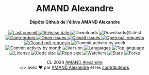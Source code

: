 <a name="top"></a>
<a name="readme-head"><div id="readme-head" align="center">
    <h1 id="readme-title">AMAND Alexandre</h1>
    <h4 id="readme-description">Dépôts Github de l'élève AMAND Alexandre</h4>
    <a id="readme-shield-last-commit" href="https://github.com/BTSSIO-PERGAUD/SIO1_2024_AMAND/commits/main">
        <img id="readme-shield-last-commit-img" src="https://img.shields.io/github/last-commit/BTSSIO-PERGAUD/SIO1_2024_AMAND" alt="Last commit" />
    </a>
    <a id="readme-shield-release-date" href="https://github.com/BTSSIO-PERGAUD/SIO1_2024_AMAND/releases/latest">
        <img id="readme-shield-release-date-img" src="https://img.shields.io/github/release-date/BTSSIO-PERGAUD/SIO1_2024_AMAND" alt="Release date" />
    </a>
    <a id="readme-shield-downloads">
        <img id="readme-shield-downloads-img" src="https://img.shields.io/github/downloads/BTSSIO-PERGAUD/SIO1_2024_AMAND/total" alt="Downloads" />
    </a>
    <a id="readme-shield-downloads-latest">
        <img id="readme-shield-downloads-latest-img" src="https://img.shields.io/github/downloads/BTSSIO-PERGAUD/SIO1_2024_AMAND/latest/total" alt="Downloads@latest" />
    </a>
    <a id="readme-shield-contributors" href="https://github.com/BTSSIO-PERGAUD/SIO1_2024_AMAND/graphs/contributors">
        <img id="readme-shield-contributors-img" src="https://img.shields.io/github/contributors/BTSSIO-PERGAUD/SIO1_2024_AMAND" alt="Contributors" />
    </a>
    <a id="readme-shield-open-issues" href="https://github.com/BTSSIO-PERGAUD/SIO1_2024_AMAND/issues?q=is%3Aopen+is%3Aissue">
        <img id="readme-shield-open-issues-img" src="https://img.shields.io/github/issues-raw/BTSSIO-PERGAUD/SIO1_2024_AMAND" alt="Open issues" />
    </a>
    <a id="readme-shield-closed-issues" href="https://github.com/BTSSIO-PERGAUD/SIO1_2024_AMAND/issues?q=is%3Aissue+is%3Aclosed">
        <img id="readme-shield-closed-issues-img" src="https://img.shields.io/github/issues-closed-raw/BTSSIO-PERGAUD/SIO1_2024_AMAND" alt="Closed issues" />
    </a>
    <a id="readme-shield-open-pull-requests" href="https://github.com/BTSSIO-PERGAUD/SIO1_2024_AMAND/pulls?q=is%3Aopen+is%3Apr">
        <img id="readme-shield-open-pull-requests-img" src="https://img.shields.io/github/issues-pr-raw/BTSSIO-PERGAUD/SIO1_2024_AMAND" alt="Open pull requests" />
    </a>
    <a id="readme-shield-closed-pull-requests" href="https://github.com/BTSSIO-PERGAUD/SIO1_2024_AMAND/pulls?q=is%3Apr+is%3Aclosed">
        <img id="readme-shield-closed-pull-requests-img" src="https://img.shields.io/github/issues-pr-closed-raw/BTSSIO-PERGAUD/SIO1_2024_AMAND" alt="Closed pull requests" />
    </a>
    <a id="readme-shield-commit-activity-by-week">
        <img id="readme-shield-commit-activity-by-week-img" src="https://img.shields.io/github/commit-activity/w/BTSSIO-PERGAUD/SIO1_2024_AMAND" alt="Commit activity by week" />
    </a>
    <a id="readme-shield-commit-activity-by-month">
        <img id="readme-shield-commit-activity-by-month-img" src="https://img.shields.io/github/commit-activity/m/BTSSIO-PERGAUD/SIO1_2024_AMAND" alt="Commit activity by month" />
    </a>
    <a id="readme-shield-version">
        <img id="readme-shield-version-img" src="https://img.shields.io/github/v/release/BTSSIO-PERGAUD/SIO1_2024_AMAND?label=version" alt="Version" />
    </a>
    <a id="readme-shield-languages">
        <img id="readme-shield-languages-img" src="https://img.shields.io/github/languages/count/BTSSIO-PERGAUD/SIO1_2024_AMAND" alt="Languages" />
    </a>
    <a id="readme-shield-top-language">
        <img id="readme-shield-top-language-img" src="https://img.shields.io/github/languages/top/BTSSIO-PERGAUD/SIO1_2024_AMAND" alt="Top language" />
    </a>
    <a id="readme-shield-license" href="./LICENSE">
        <img id="readme-shield-license-img" src="https://img.shields.io/github/license/BTSSIO-PERGAUD/SIO1_2024_AMAND" alt="License" />
    </a>
    <a id="readme-shield-code-size">
        <img id="readme-shield-code-size-img" src="https://img.shields.io/github/languages/code-size/BTSSIO-PERGAUD/SIO1_2024_AMAND" alt="Code size" />
    </a>
    <a id="readme-shield-repo-size">
        <img id="readme-shield-repo-size-img" src="https://img.shields.io/github/repo-size/BTSSIO-PERGAUD/SIO1_2024_AMAND" alt="Repo size" />
    </a>
    <a id="readme-shield-watchers" href="https://github.com/BTSSIO-PERGAUD/SIO1_2024_AMAND/watchers">
        <img id="readme-shield-watchers-img" src="https://img.shields.io/github/watchers/BTSSIO-PERGAUD/SIO1_2024_AMAND" alt="Watchers" />
    </a>
    <a id="readme-shield-stars" href="https://github.com/BTSSIO-PERGAUD/SIO1_2024_AMAND/stargazers">
        <img id="readme-shield-stars-img" src="https://img.shields.io/github/stars/BTSSIO-PERGAUD/SIO1_2024_AMAND" alt="Stars" />
    </a>
    <a id="readme-shield-forks" href="https://github.com/BTSSIO-PERGAUD/SIO1_2024_AMAND/network/members">
        <img id="readme-shield-forks-img" src="https://img.shields.io/github/forks/BTSSIO-PERGAUD/SIO1_2024_AMAND" alt="Forks" />
    </a>
</div></a>
<a name="readme-footer"><p id="readme-footer" align="center">CL 2024 <a id="readme-footer-repo" href="https://github.com/BTSSIO-PERGAUD/SIO1_2024_AMAND">AMAND Alexandre</a><br>&lt;/&gt; avec ❤ par <a id="readme-footer-author" href="https://github.com/AmandAlexandrePro">AMAND Alexandre</a> et les <a id="readme-footer-contributors" href="https://github.com/BTSSIO-PERGAUD/SIO1_2024_AMAND/graphs/contributors">contributeurs</a>.</p></a>
<a name="bottom"></a>